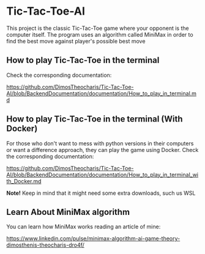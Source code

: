 # Tic-Tac-Toe-AI #

This project is the classic Tic-Tac-Toe game where your opponent is the computer itself. The program uses an algorithm called MiniMax in order to find the best move against player's possible best move

## How to play Tic-Tac-Toe in the terminal ##

Check the corresponding documentation:

https://github.com/DimosTheocharis/Tic-Tac-Toe-AI/blob/BackendDocumentation/documentation/How_to_play_in_terminal.md

## How to play Tic-Tac-Toe in the terminal (With Docker) ##

For those who don't want to mess with python versions in their computers or want a difference approach, they can play the game using Docker. Check the corresponding documentation:

https://github.com/DimosTheocharis/Tic-Tac-Toe-AI/blob/BackendDocumentation/documentation/How_to_play_in_terminal_with_Docker.md

**Note!** Keep in mind that it might need some extra downloads, such us WSL

## Learn About MiniMax algorithm ##

You can learn how MiniMax works reading an article of mine:

https://www.linkedin.com/pulse/minimax-algorithm-ai-game-theory-dimosthenis-theocharis-dro4f/